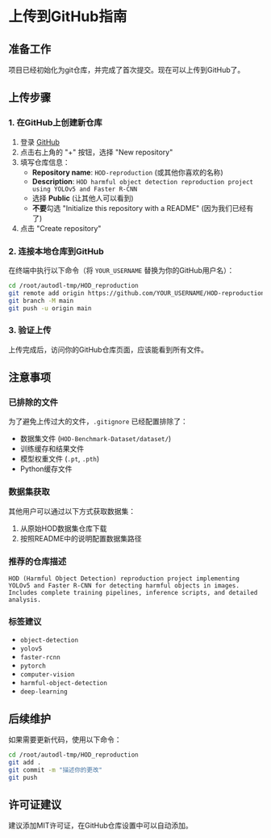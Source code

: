 # 上传到GitHub指南

## 准备工作

项目已经初始化为git仓库，并完成了首次提交。现在可以上传到GitHub了。

## 上传步骤

### 1. 在GitHub上创建新仓库

1. 登录 [GitHub](https://github.com)
2. 点击右上角的 "+" 按钮，选择 "New repository"
3. 填写仓库信息：
   - **Repository name**: `HOD-reproduction` (或其他你喜欢的名称)
   - **Description**: `HOD harmful object detection reproduction project using YOLOv5 and Faster R-CNN`
   - 选择 **Public** (让其他人可以看到)
   - **不要**勾选 "Initialize this repository with a README" (因为我们已经有了)
4. 点击 "Create repository"

### 2. 连接本地仓库到GitHub

在终端中执行以下命令（将 `YOUR_USERNAME` 替换为你的GitHub用户名）：

```bash
cd /root/autodl-tmp/HOD_reproduction
git remote add origin https://github.com/YOUR_USERNAME/HOD-reproduction.git
git branch -M main
git push -u origin main
```

### 3. 验证上传

上传完成后，访问你的GitHub仓库页面，应该能看到所有文件。

## 注意事项

### 已排除的文件

为了避免上传过大的文件，`.gitignore` 已经配置排除了：
- 数据集文件 (`HOD-Benchmark-Dataset/dataset/`)
- 训练缓存和结果文件
- 模型权重文件 (`.pt`, `.pth`)
- Python缓存文件

### 数据集获取

其他用户可以通过以下方式获取数据集：
1. 从原始HOD数据集仓库下载
2. 按照README中的说明配置数据集路径

### 推荐的仓库描述

```
HOD (Harmful Object Detection) reproduction project implementing YOLOv5 and Faster R-CNN for detecting harmful objects in images. Includes complete training pipelines, inference scripts, and detailed analysis.
```

### 标签建议

- `object-detection`
- `yolov5`
- `faster-rcnn`
- `pytorch`
- `computer-vision`
- `harmful-object-detection`
- `deep-learning`

## 后续维护

如果需要更新代码，使用以下命令：

```bash
cd /root/autodl-tmp/HOD_reproduction
git add .
git commit -m "描述你的更改"
git push
```

## 许可证建议

建议添加MIT许可证，在GitHub仓库设置中可以自动添加。